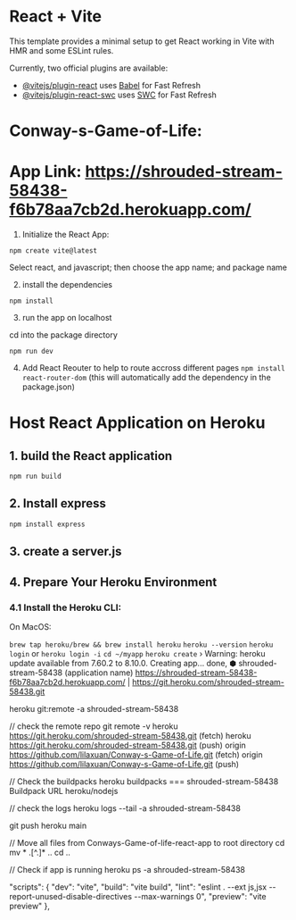 # React + Vite

This template provides a minimal setup to get React working in Vite with HMR and some ESLint rules.

Currently, two official plugins are available:

- [@vitejs/plugin-react](https://github.com/vitejs/vite-plugin-react/blob/main/packages/plugin-react/README.md) uses [Babel](https://babeljs.io/) for Fast Refresh
- [@vitejs/plugin-react-swc](https://github.com/vitejs/vite-plugin-react-swc) uses [SWC](https://swc.rs/) for Fast Refresh


# Conway-s-Game-of-Life:
# App Link: https://shrouded-stream-58438-f6b78aa7cb2d.herokuapp.com/


1. Initialize the React App:

`npm create vite@latest`

Select react, and javascript; then choose the app name; and package name

2. install the dependencies 

`npm install`

3. run the app on localhost

cd into the package directory

`npm run dev`

4. Add React Reouter to help to route accross different pages
`npm install react-router-dom`   (this will automatically add the dependency in the package.json)

# Host React Application on Heroku
## 1. build the React application
`npm run build`

## 2. Install express
`npm install express`

## 3. create a server.js

## 4. Prepare Your Heroku Environment
### 4.1 Install the Heroku CLI: 
On MacOS: 

`brew tap heroku/brew && brew install heroku`
`heroku --version`
`heroku login` or `heroku login -i`
`cd ~/myapp`
`heroku create`
 ›   Warning: heroku update available from 7.60.2 to 8.10.0.
Creating app... done, ⬢ shrouded-stream-58438 (application name)
https://shrouded-stream-58438-f6b78aa7cb2d.herokuapp.com/ | https://git.heroku.com/shrouded-stream-58438.git


heroku git:remote -a shrouded-stream-58438

// check the remote repo
git remote -v
heroku  https://git.heroku.com/shrouded-stream-58438.git (fetch)
heroku  https://git.heroku.com/shrouded-stream-58438.git (push)
origin  https://github.com/lilaxuan/Conway-s-Game-of-Life.git (fetch)
origin  https://github.com/lilaxuan/Conway-s-Game-of-Life.git (push)

// Check the buildpacks
heroku buildpacks
=== shrouded-stream-58438 Buildpack URL
heroku/nodejs

// check the logs
heroku logs --tail -a shrouded-stream-58438

git push heroku main

// Move all files from Conways-Game-of-life-react-app to root directory
cd 
mv * .[^.]* ..
cd ..


// Check if app is running
heroku ps -a shrouded-stream-58438


  "scripts": {
    "dev": "vite",
    "build": "vite build",
    "lint": "eslint . --ext js,jsx --report-unused-disable-directives --max-warnings 0",
    "preview": "vite preview"
  },